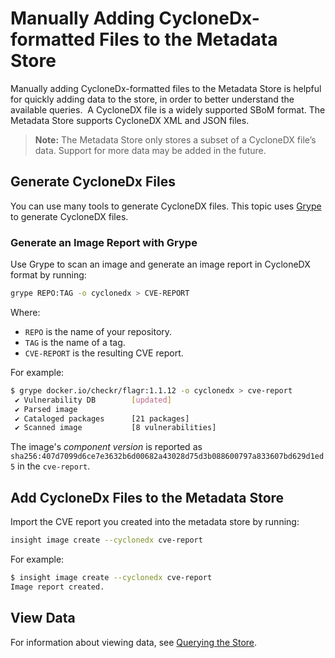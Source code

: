 # Manually Adding CycloneDx-formatted Files to the Metadata Store

Manually adding CycloneDx-formatted files to the Metadata Store is helpful for quickly adding data to the store, in order to better understand the available queries.
​
A CycloneDX file is a widely supported SBoM format. The Metadata Store supports CycloneDX XML and JSON files.

> **Note:** The Metadata Store only stores a subset of a CycloneDX file’s data.  Support for more data may be added in the future.
​​
## Generate CycloneDx Files

You can use many tools to generate CycloneDX files. This topic uses [Grype](https://github.com/anchore/grype) to generate CycloneDX files.
​
### Generate an Image Report with Grype

Use Grype to scan an image and generate an image report in CycloneDX format by running:

```sh
grype REPO:TAG -o cyclonedx > CVE-REPORT
```
Where:

- `REPO` is the name of your repository.
- `TAG` is the name of a tag.
- `CVE-REPORT` is the resulting CVE report. 

For example:

```sh
$ grype docker.io/checkr/flagr:1.1.12 -o cyclonedx > cve-report
 ✔ Vulnerability DB        [updated]
 ✔ Parsed image
 ✔ Cataloged packages      [21 packages]
 ✔ Scanned image           [8 vulnerabilities]
```

The image's *component version* is reported as `sha256:407d7099d6ce7e3632b6d00682a43028d75d3b088600797a833607bd629d1ed5` in the `cve-report`.

## Add CycloneDx Files to the Metadata Store

Import the CVE report you created into the metadata store by running:

```sh
insight image create --cyclonedx cve-report
```

For example:

```sh
$ insight image create --cyclonedx cve-report
Image report created.
```

## View Data
For information about viewing data, see [Querying the Store](querying_the_metadata_store.md).
​
